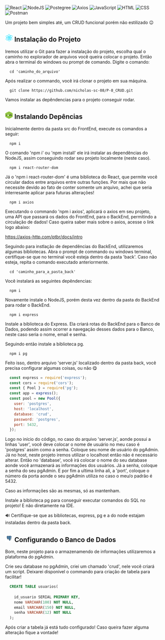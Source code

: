 ![React](https://img.shields.io/badge/React-20232A?style=for-the-badge&logo=react&logoColor=61DAFB)
![NodeJS](https://img.shields.io/badge/Node%20js-339933?style=for-the-badge&logo=nodedotjs&logoColor=white)
![Postegree](https://img.shields.io/badge/postgresql-4169e1?style=for-the-badge&logo=postgresql&logoColor=white)
![Axios](https://img.shields.io/badge/axios-671ddf?&style=for-the-badge&logo=axios&logoColor=white)
![JavaScript](https://img.shields.io/badge/JavaScript-F7DF1E?style=for-the-badge&logo=javascript&logoColor=black)
![HTML](https://img.shields.io/badge/HTML5-E34F26?style=for-the-badge&logo=html5&logoColor=white)
![CSS](https://img.shields.io/badge/CSS3-1572B6?style=for-the-badge&logo=css3&logoColor=white)
![Postman](https://img.shields.io/badge/Postman-FF6C37?style=for-the-badge&logo=Postman&logoColor=white)

<p>Um projeto bem simples até, um CRUD funcional porém não estilizado 😉</p>

## <img src='https://github.com/nicholas-sc-08/P-8_CRUD/blob/main/Imagens_Readme/Gif_React.gif' width='25px' height='25px'> Instalação do Projeto

<p>Iremos utilizar o Git para fazer a instalação do projeto, escolha qual o caminho no explorador de arquivos você queira colocar o projeto. Então abra o terminal do windows ou prompt de comando. Digite o comando:</p>

```git
  cd 'caminho_do_arquivo'
```

<p>Após realizar o commando, você irá clonar o projeto em sua máquina.</p>

```git
  git clone https://github.com/nicholas-sc-08/P-8_CRUD.git
```

<p>Vamos instalar as depêndencias para o projeto conseguir rodar.</p>

## <img src='https://github.com/nicholas-sc-08/P-8_CRUD/blob/main/Imagens_Readme/Gif_Node.gif' width='25px' height='25px'> Instalando Depências

<p>Inicialmente dentro da pasta src do FrontEnd, execute os comandos a seguir:</p>

```git
  npm i
```

<p>O comando 'npm i' ou 'npm install' ele irá instalar as dependências do NodeJS, assim conseguindo rodar seu projeto localmente (neste caso).</p>

```git
  npm i react-router-dom
```

<p>Já o 'npm i react-router-dom' é uma biblioteca do React, que permite você circular dados entre arquivos entre outras funções. Por mais que não necessite devido ao fato de conter somente um arquivo, achei que seria interresante aplicar para futuras alterações!</p>

```git
  npm i axios
```

<p>Executando o commando 'npm i axios', aplicará o axios em seu projeto, uma API que passará os dados do FrontEnd, para o BackEnd, permitindo a circulação de dados! Caso queira saber mais sobre o axios, acesse o link logo abaixo:</p>

<a href='https://axios-http.com/ptbr/docs/intro'>https://axios-http.com/ptbr/docs/intro</a>

<p>Seguindo para instlação de dependências do BackEnd, utilizaremos algumas bibliotecas. Abra o prompt de commando ou windows terminal, certifique-se que no terminal você esteja dentro da pasta 'back'. Caso não esteja, repita o comando executado anteriormente.</p>

```git
  cd 'caminho_para_a_pasta_back'
```

<p>Você instalará as seguintes depêndencias:</p>

```git
  npm i 
```

<p>Novamente instale o NodeJS, porém desta vez dentro da pasta do BackEnd para rodar o BackEnd.</p>

```git
  npm i express
```

<p>Instale a biblioteca do Express. Ela criará rotas do BackEnd para o Banco de Dados, podendo assim ocorrer a navegação desses dados para o Banco, neste caso seria o nome, email e senha.</p>

<p>Seguindo então instale a biblioteca pg.</p>

```git
  npm i pg
```

<p>Feito isso, dentro arquivo 'server.js' localizado dentro da pasta back, você precisa configurar algumas coisas, ou não 😋</p>

```js
  const express = require('express');
  const cors = require('cors');
  const { Pool } = require('pg');
  const app = express();
  const pool = new Pool({
    user: 'postgres', 
    host: 'localhost',
    database: 'crud', 
    password: 'postgres', 
    port: 5432, 
  });
```

<p>Logo no início do código, no caso do arquivo 'server.js', aonde possui a linhas 'user', você deve colocar o nome de usuário no meu caso é 'postgres' assim como a senha. Coloque seu nome de usuário do pgAdmin. Já no host, neste projeto iremos utilizar o localhost então não é necessário alterar. Então no 'database', você irá colocar o nome do seu database aonde você armazenará as informações dos usuários. Já a senha, coloque a senha do seu pgAdmin. E por fim a ultima linha ali, a 'port', coloque o número da porta aonde o seu pgAdmin utiliza no caso o meu/o padrão é 5432.</p>

<p>Caso as informações são as mesmas, só as mantenham.</p>

<p>Instale a biblioteca pg para conseguir executar comandos do SQL no projeto! E não diretamente na IDE.</p>

<p>🔊 Certifique-se que as bibliotecas, express, pg e a do node estajam instaladas dentro da pasta back.</p>

## <img src='https://github.com/nicholas-sc-08/P-8_CRUD/blob/main/Imagens_Readme/PostgreSQL_Logo.png' width='25px' height='25px'> Configurando o Banco de Dados

<p>Bom, neste projeto para o armazenamendo de informações utilizaremos a plataforma do pgAdmin.</p>

<p>Crie seu database no pgAdmin, criei um chamado 'crud', nele você criará um script. Deixarei disponível o commando para criação de tabela para facilitar!</p>

```sql
  CREATE TABLE usuarios(

    id_usuario SERIAL PRIMARY KEY,
    nome VARCHAR(100) NOT NULL,
    email VARCHAR(150) NOT NULL,
    senha VARCHAR(12) NOT NULL
  );
```
<p>Após criar a tabela já está tudo configurado! Caso queira fazer alguma alteração fique a vontade!</p>
